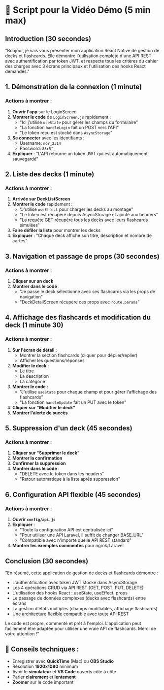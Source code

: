 # 🎥 Script pour la Vidéo Démo (5 min max)

## Introduction (30 secondes)
"Bonjour, je vais vous présenter mon application React Native de gestion de decks et flashcards. Elle démontre l'utilisation complète d'une API REST avec authentification par token JWT, et respecte tous les critères du cahier des charges avec 3 écrans principaux et l'utilisation des hooks React demandés."

## 1. Démonstration de la connexion (1 minute)

### Actions à montrer :
1. **Ouvrir l'app** sur le LoginScreen
2. **Montrer le code** de `LoginScreen.js` rapidement :
   - "Ici j'utilise `useState` pour gérer les champs du formulaire"
   - "La fonction `handleLogin` fait un POST vers l'API"
   - "Le token reçu est stocké dans `AsyncStorage`"
3. **Se connecter** avec les identifiants :
   - Username: `mor_2314`
   - Password: `83r5^_`
4. **Expliquer** : "L'API retourne un token JWT qui est automatiquement sauvegardé"

## 2. Liste des decks (1 minute)

### Actions à montrer :
1. **Arrivée sur DeckListScreen**
2. **Montrer le code** rapidement :
   - "J'utilise `useEffect` pour charger les decks au montage"
   - "Le token est récupéré depuis AsyncStorage et ajouté aux headers"
   - "La requête GET récupère tous les decks avec leurs flashcards simulées"
3. **Faire défiler la liste** pour montrer les decks
4. **Expliquer** : "Chaque deck affiche son titre, description et nombre de cartes"

## 3. Navigation et passage de props (30 secondes)

### Actions à montrer :
1. **Cliquer sur un deck**
2. **Montrer dans le code** :
   - "Je passe le deck sélectionné avec ses flashcards via les props de navigation"
   - "DeckDetailScreen récupère ces props avec `route.params`"

## 4. Affichage des flashcards et modification du deck (1 minute 30)

### Actions à montrer :
1. **Sur l'écran de détail** :
   - Montrer la section flashcards (cliquer pour déplier/replier)
   - Afficher les questions/réponses
2. **Modifier le deck** :
   - Le titre
   - La description
   - La catégorie
3. **Montrer le code** :
   - "J'utilise `useState` pour chaque champ et pour gérer l'affichage des flashcards"
   - "La fonction `handleUpdate` fait un PUT avec le token"
4. **Cliquer sur "Modifier le deck"**
5. **Montrer l'alerte de succès**

## 5. Suppression d'un deck (45 secondes)

### Actions à montrer :
1. **Cliquer sur "Supprimer le deck"**
2. **Montrer la confirmation**
3. **Confirmer la suppression**
4. **Montrer dans le code** :
   - "DELETE avec le token dans les headers"
   - "Retour automatique à la liste après suppression"

## 6. Configuration API flexible (45 secondes)

### Actions à montrer :
1. **Ouvrir `config/api.js`**
2. **Expliquer** :
   - "Toute la configuration API est centralisée ici"
   - "Pour utiliser une API Laravel, il suffit de changer BASE_URL"
   - "Compatible avec n'importe quelle API REST standard"
3. **Montrer les exemples commentés** pour ngrok/Laravel

## Conclusion (30 secondes)

"En résumé, cette application de gestion de decks et flashcards démontre :
- L'authentification avec token JWT stocké dans AsyncStorage
- Les 4 opérations CRUD via API REST (GET, POST, PUT, DELETE)
- L'utilisation des hooks React : useState, useEffect, props
- Le passage de données complexes (decks avec flashcards) entre écrans
- La gestion d'états multiples (champs modifiables, affichage flashcards)
- Une architecture flexible compatible avec toute API REST

Le code est propre, commenté et prêt à l'emploi. L'application peut facilement être adaptée pour utiliser une vraie API de flashcards. Merci de votre attention !"

## 📝 Conseils techniques :
- Enregistrer avec **QuickTime** (Mac) ou **OBS Studio**
- Résolution **1920x1080** minimum
- Avoir le **simulateur** et **VS Code** ouverts côte à côte
- Parler **clairement** et **lentement**
- **Zoomer** sur le code important 